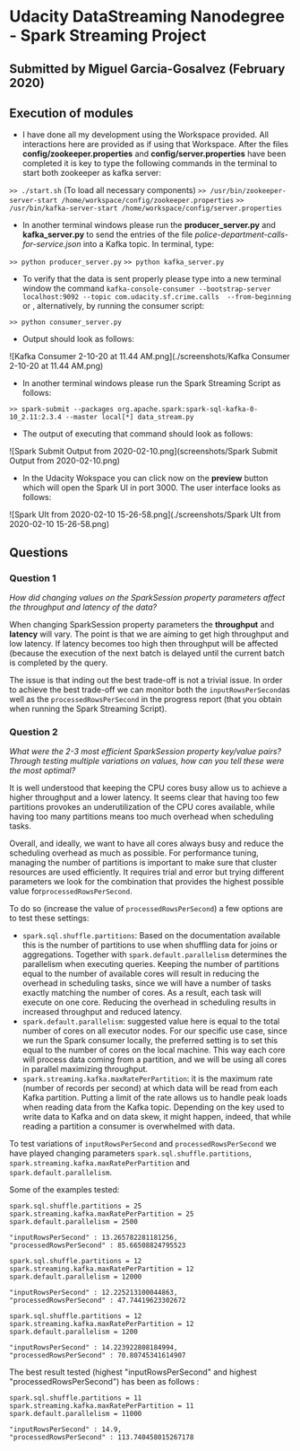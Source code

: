 # Udacity DataStreaming Nanodegree - Spark Streaming Project
## Submitted by Miguel Garcia-Gosalvez (February 2020)
## Execution of modules
- I have done all my development using the Workspace provided. All interactions here are provided as if using that Workspace. After the files **config/zookeeper.properties** and **config/server.properties** have been completed it is key to type the following commands in the terminal to start both zookeeper as kafka server:

`>> ./start.sh` (To load all necessary components)
`>> /usr/bin/zookeeper-server-start /home/workspace/config/zookeeper.properties`
`>> /usr/bin/kafka-server-start /home/workspace/config/server.properties`

- In another terminal windows please run the **producer_server.py** and **kafka_server.py** to send the entries of the file *police-department-calls-for-service.json* into a Kafka topic. In terminal, type:

`>> python producer_server.py`
`>> python kafka_server.py`

- To verify that the data is sent properly please type into a new terminal window the command `kafka-console-consumer --bootstrap-server localhost:9092 --topic com.udacity.sf.crime.calls  --from-beginning` or , alternatively, by running the consumer script:

`>> python consumer_server.py`

- Output should look as follows:


![Kafka Consumer 2-10-20 at 11.44 AM.png](./screenshots/Kafka Consumer 2-10-20 at 11.44 AM.png)


- In another terminal windows please run the Spark Streaming Script as follows:

`>> spark-submit --packages org.apache.spark:spark-sql-kafka-0-10_2.11:2.3.4 --master local[*] data_stream.py` 

- The output of executing that command should look as follows:

![Spark Submit Output from 2020-02-10.png](screenshots/Spark Submit Output from 2020-02-10.png)


- In the Udacity Wokspace you can click now on the **preview** button which will open the Spark UI in port 3000. The user interface looks as follows:


![Spark UIt from 2020-02-10 15-26-58.png](./screenshots/Spark UIt from 2020-02-10 15-26-58.png)



## Questions
### Question 1
*How did changing values on the SparkSession property parameters affect the throughput and latency of the data?*

When changing SparkSession property parameters the **throughput** and **latency** will vary. The point is that we are aiming to get high throughput and low latency. If latency becomes too high then throughput will be affected (because the execution of the next batch is delayed until the current batch is completed by the query.

The issue is that inding out the best trade-off is not a trivial issue. In order to achieve the best trade-off we can monitor both the `inputRowsPerSecond`as well as the `processedRowsPerSecond` in the progress report (that you obtain when running the Spark Streaming Script).
    
### Question 2
*What were the 2-3 most efficient SparkSession property key/value pairs? Through testing multiple variations on values, how can you tell these were the most optimal?*

It is well understood that keeping the CPU cores busy allow us to achieve a higher throughput and a lower latency. It seems clear that having too few partitions provokes an  underutilization of the CPU cores available, while having too many partitions means  too much overhead when scheduling tasks. 

Overall, and ideally, we want to have all cores always busy and reduce the scheduling overhead as much as possible. For  performance tuning, managing the number of partitions is important to make sure that cluster resources are used efficiently. It requires trial and error but trying different parameters we look for the combination that provides the highest possible value for`processedRowsPerSecond`.

  To do so (increase the value of `processedRowsPerSecond`) a few options are to test these settings:

   * `spark.sql.shuffle.partitions`: Based on the documentation available this is the number of partitions to use when shuffling data for joins or aggregations. Together with `spark.default.parallelism` determines the parallelism when executing queries. Keeping the number of partitions equal to the number of available cores will result in reducing the overhead in scheduling tasks, since we will have a number of tasks exactly matching the number of cores. As a result, each task will execute on one core. Reducing the overhead in scheduling results in increased throughput and reduced latency.
   * `spark.default.parallelism`: suggested value here is equal to the total number of cores on all executor nodes. For our specific use case, since we run the Spark consumer locally, the preferred setting is to set this equal to the number of cores on the local machine. This way each core will process data coming from a partition, and we will be using all cores in parallel maximizing throughput.
   * `spark.streaming.kafka.maxRatePerPartition`: it is the maximum rate (number of records per second) at which data will be read from each Kafka partition. Putting a limit of the rate allows us to handle peak loads when reading data from the Kafka topic. Depending on the key used to write data to Kafka and on data skew, it might happen, indeed, that while reading a partition a consumer is overwhelmed with data.

To test variations of `inputRowsPerSecond` and `processedRowsPerSecond` we have played changing parameters `spark.sql.shuffle.partitions`,  `spark.streaming.kafka.maxRatePerPartition` and `spark.default.parallelism`.

Some of the examples tested:

```
spark.sql.shuffle.partitions = 25
spark.streaming.kafka.maxRatePerPartition = 25
spark.default.parallelism = 2500

"inputRowsPerSecond" : 13.265782281181256,
"processedRowsPerSecond" : 85.66508824795523
```

```
spark.sql.shuffle.partitions = 12
spark.streaming.kafka.maxRatePerPartition = 12
spark.default.parallelism = 12000
 
"inputRowsPerSecond" : 12.225213100044863,
"processedRowsPerSecond" : 47.74419623302672
```

```
spark.sql.shuffle.partitions = 12
spark.streaming.kafka.maxRatePerPartition = 12
spark.default.parallelism = 1200

"inputRowsPerSecond" : 14.223922808184994,
"processedRowsPerSecond" : 70.80745341614907
```

The best result tested (highest "inputRowsPerSecond" and highest "processedRowsPerSecond") has been as follows :

```
spark.sql.shuffle.partitions = 11
spark.streaming.kafka.maxRatePerPartition = 11
spark.default.parallelism = 11000

"inputRowsPerSecond" : 14.9,
"processedRowsPerSecond" : 113.740458015267178
```
